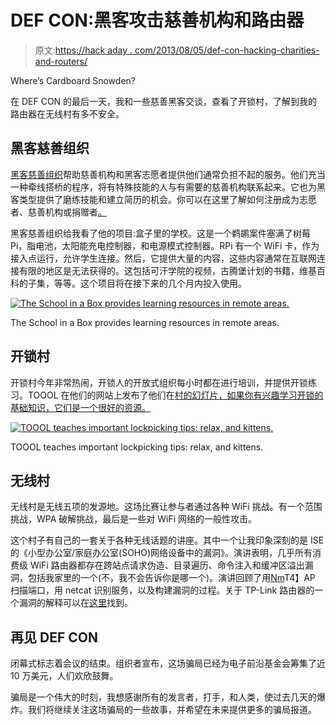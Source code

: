 # DEF CON:黑客攻击慈善机构和路由器

> 原文:[https://hack aday . com/2013/08/05/def-con-hacking-charities-and-routers/](https://hackaday.com/2013/08/05/def-con-hacking-charities-and-routers/)

Where’s Cardboard Snowden?

在 DEF CON 的最后一天，我和一些慈善黑客交谈，查看了开锁村，了解到我的路由器在无线村有多不安全。

## 黑客慈善组织

[黑客慈善组织](http://www.hackersforcharity.org/ "Hackers for Charity")帮助慈善机构和黑客志愿者提供他们通常负担不起的服务。他们充当一种牵线搭桥的程序，将有特殊技能的人与有需要的慈善机构联系起来。它也为黑客类型提供了磨练技能和建立简历的机会。你可以在这里了解如何注册成为志愿者、慈善机构或捐赠者[。](http://volunteer.hackersforcharity.org/)

黑客慈善组织给我看了他的项目:盒子里的学校。这是一个鹈鹕案件塞满了树莓 Pi，脂电池，太阳能充电控制器，和电源模式控制器。RPi 有一个 WiFi 卡，作为接入点运行，允许学生连接。然后，它提供大量的内容，这些内容通常在互联网连接有限的地区是无法获得的。这包括可汗学院的视频，古腾堡计划的书籍，维基百科的子集，等等。这个项目将在接下来的几个月内投入使用。

[![The School in a Box provides learning resources in remote areas.](../Images/032f97f21fdf5bf376b29581191cc7b1.png)](http://hackaday.com/2013/08/05/def-con-hacking-charities-and-routers/img_20130804_122900/)

The School in a Box provides learning resources in remote areas.

## 开锁村

开锁村今年非常热闹，开锁人的开放式组织每小时都在进行培训，并提供开锁练习。TOOOL 在他们的网站上发布了他们在[村的幻灯片，如果你有兴趣学习开锁的基础知识，它们是一个很好的资源。](http://toool.us/resources.html "TOOOL Resources")

[![TOOOL teaches important lockpicking tips: relax, and kittens.](../Images/076745b058137e123933686b830b6e9d.png)](http://hackaday.com/2013/08/05/def-con-hacking-charities-and-routers/img_20130804_125535/)

TOOOL teaches important lockpicking tips: relax, and kittens.

## 无线村

无线村是无线五项的发源地。这场比赛让参与者通过各种 WiFi 挑战。有一个范围挑战，WPA 破解挑战，最后是一些对 WiFi 网络的一般性攻击。

这个村子有自己的一套关于各种无线话题的讲座。其中一个让我印象深刻的是 ISE 的《小型办公室/家庭办公室(SOHO)网络设备中的漏洞》。演讲表明，几乎所有消费级 WiFi 路由器都存在跨站点请求伪造、目录遍历、命令注入和缓冲区溢出漏洞，包括我家里的一个(不，我不会告诉你是哪一个)。演讲回顾了用[Nm](http://nmap.org/ "Nmap")T4】AP 扫描端口，用 netcat 识别服务，以及构建漏洞的过程。关于 TP-Link 路由器的一个漏洞的解释可以在[这里](http://securityevaluators.com/content/case-studies/routers/tp-link_wr1043n.jsp "TP-Link Exploit")找到。

## 再见 DEF CON

闭幕式标志着会议的结束。组织者宣布，这场骗局已经为电子前沿基金会筹集了近 10 万美元，人们欢欣鼓舞。

骗局是一个伟大的时刻，我想感谢所有的发言者，打手，和人类，使过去几天的爆炸。我们将继续关注这场骗局的一些故事，并希望在未来提供更多的骗局报道。